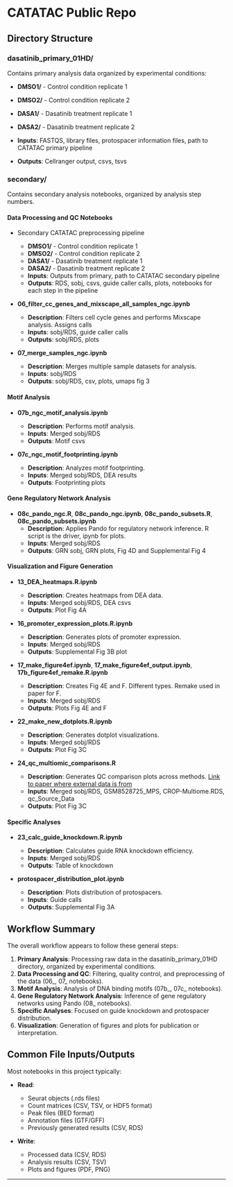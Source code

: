# CATATAC Public Repo

## Directory Structure

### dasatinib_primary_01HD/
Contains primary analysis data organized by experimental conditions:
- **DMSO1/** - Control condition replicate 1
- **DMSO2/** - Control condition replicate 2
- **DASA1/** - Dasatinib treatment replicate 1
- **DASA2/** - Dasatinib treatment replicate 2

- **Inputs**: FASTQS, library files, protospacer information files, path to CATATAC primary pipeline
- **Outputs**: Cellranger output, csvs, tsvs

### secondary/
Contains secondary analysis notebooks, organized by analysis step numbers.

#### Data Processing and QC Notebooks
- Secondary CATATAC preprocessing pipeline
	- **DMSO1/** - Control condition replicate 1
	- **DMSO2/** - Control condition replicate 2
	- **DASA1/** - Dasatinib treatment replicate 1
	- **DASA2/** - Dasatinib treatment replicate 2
	- **Inputs**: Outputs from primary, path to CATATAC secondary pipeline
	- **Outputs**: RDS, sobj, csvs, guide caller calls, plots, notebooks for each step in the pipeline

- **06_filter_cc_genes_and_mixscape_all_samples_ngc.ipynb**
  - **Description**: Filters cell cycle genes and performs Mixscape analysis. Assigns calls
  - **Inputs**: sobj/RDS, guide caller calls
  - **Outputs**: sobj/RDS, plots

- **07_merge_samples_ngc.ipynb**
  - **Description**: Merges multiple sample datasets for analysis.
  - **Inputs**: sobj/RDS
  - **Outputs**: sobj/RDS, csv, plots, umaps fig 3

#### Motif Analysis
- **07b_ngc_motif_analysis.ipynb**
  - **Description**: Performs motif analysis.
  - **Inputs**: Merged sobj/RDS
  - **Outputs**: Motif csvs

- **07c_ngc_motif_footprinting.ipynb**
  - **Description**: Analyzes motif footprinting.
  - **Inputs**: Merged sobj/RDS, DEA results 
  - **Outputs**: Footprinting plots

#### Gene Regulatory Network Analysis
- **08c_pando_ngc.R**, **08c_pando_ngc.ipynb**, **08c_pando_subsets.R**, **08c_pando_subsets.ipynb**
  - **Description**: Applies Pando for regulatory network inference. R script is the driver, ipynb for plots.
  - **Inputs**: Merged sobj/RDS
  - **Outputs**: GRN sobj, GRN plots, Fig 4D and Supplemental Fig 4

#### Visualization and Figure Generation 
- **13_DEA_heatmaps.R.ipynb**
  - **Description**: Creates heatmaps from DEA data.
  - **Inputs**: Merged sobj/RDS, DEA csvs
  - **Outputs**: Plot Fig 4A

- **16_promoter_expression_plots.R.ipynb**
  - **Description**: Generates plots of promoter expression. 
  - **Inputs**: Merged sobj/RDS
  - **Outputs**: Supplemental Fig 3B plot

- **17_make_figure4ef.ipynb**, **17_make_figure4ef_output.ipynb**, **17b_figure4ef_remake.R.ipynb**
  - **Description**: Creates Fig 4E and F. Different types. Remake used in paper for F.
  - **Inputs**: Merged sobj/RDS
  - **Outputs**: Plots Fig 4E and F

- **22_make_new_dotplots.R.ipynb**
  - **Description**: Generates dotplot visualizations.
  - **Inputs**: Merged sobj/RDS
  - **Outputs**: Plot Fig 3C

- **24_qc_multiomic_comparisons.R**
  - **Description**: Generates QC comparison plots across methods. [Link to paper where external data is from](https://www.sciencedirect.com/science/article/pii/S2405471224003661?via%3Dihub)
  - **Inputs**: Merged sobj/RDS, GSM8528725_MPS, CROP-Multiome.RDS, qc_Source_Data
  - **Outputs**: Plot Fig 3C

#### Specific Analyses
- **23_calc_guide_knockdown.R.ipynb**
  - **Description**: Calculates guide RNA knockdown efficiency.
  - **Inputs**: Merged sobj/RDS
  - **Outputs**: Table of knockdown

- **protospacer_distribution_plot.ipynb**
  - **Description**: Plots distribution of protospacers.
  - **Inputs**: Guide calls
  - **Outputs**: Supplemental Fig 3A

## Workflow Summary

The overall workflow appears to follow these general steps:

1. **Primary Analysis**: Processing raw data in the dasatinib_primary_01HD directory, organized by experimental conditions.
2. **Data Processing and QC**: Filtering, quality control, and preprocessing of the data (06_, 07_ notebooks).
3. **Motif Analysis**: Analysis of DNA binding motifs (07b_, 07c_ notebooks).
4. **Gene Regulatory Network Analysis**: Inference of gene regulatory networks using Pando (08_ notebooks).
5. **Specific Analyses**: Focused on guide knockdown and protospacer distribution.
6. **Visualization**: Generation of figures and plots for publication or interpretation.

## Common File Inputs/Outputs

Most notebooks in this project typically:

- **Read**: 
  - Seurat objects (.rds files)
  - Count matrices (CSV, TSV, or HDF5 format)
  - Peak files (BED format)
  - Annotation files (GTF/GFF)
  - Previously generated results (CSV, RDS)

- **Write**:
  - Processed data (CSV, RDS)
  - Analysis results (CSV, TSV)
  - Plots and figures (PDF, PNG)

---